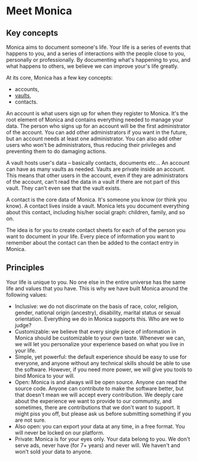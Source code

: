 # Meet Monica

## Key concepts

Monica aims to document someone's life. Your life is a series of events that happens to you, and a series of interactions with the people close to you, personally or professionally. By documenting what's happening to you, and what happens to others, we believe we can improve your's life greatly.

At its core, Monica has a few key concepts:

* accounts,
* [vaults](broken-reference),
* contacts.

An account is what users sign up for when they register to Monica. It's the root element of Monica and contains everything needed to manage your data. The person who signs up for an account will be the first administrator of the account. You can add other administrators if you want in the future, but an account needs at least one administrator. You can also add other users who won't be administrators, thus reducing their privileges and preventing them to do damaging actions.

A vault hosts user's data – basically contacts, documents etc... An account can have as many vaults as needed. Vaults are private inside an account. This means that other users in the account, even if they are administrators of the account, can't read the data in a vault if there are not part of this vault. They can’t even see that the vault exists.

A contact is the core data of Monica. It's someone you know (or think you know). A contact lives inside a vault. Monica lets you document everything about this contact, including his/her social graph: children, family, and so on.

The idea is for you to create contact sheets for each of of the person you want to document in your life. Every piece of information you want to remember about the contact can then be added to the contact entry in Monica.

## Principles <a href="#core-philosophy-of-the-product" id="core-philosophy-of-the-product"></a>

Your life is unique to you. No one else in the entire universe has the same life and values that you have. This is why we have built Monica around the following values:

* Inclusive: we do not discrimate on the basis of race, color, religion, gender, national origin (ancestry), disability, marital status or sexual orientation. Everything we do in Monica supports this. Who are we to judge?
* Customizable: we believe that every single piece of information in Monica should be customizable to your own taste. Whenever we can, we will let you personalize your experience based on what you live in your life.
* Simple, yet powerful: the default experience should be easy to use for everyone, and anyone without any technical skills should be able to use the software. However, if you need more power, we will give you tools to bind Monica to your will.
* Open: Monica is and always will be open source. Anyone can read the source code. Anyone can contribute to make the software better, but that doesn't mean we will accept every contribution. We deeply care about the experience we want to provide to our community, and sometimes, there are contributions that we don't want to support. It might piss you off, but please ask us before submitting something if you are not sure.
* Also open: you can export your data at any time, in a free format. You will never be locked on our platform.
* Private: Monica is for your eyes only. Your data belong to you. We don't serve ads, never have (for 7+ years) and never will. We haven't and won't sold your data to anyone.
